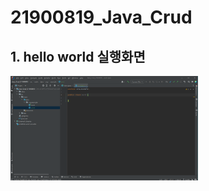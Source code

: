 # 21900819_Java_Crud

## 1. hello world 실행화면

<img src='https://github.com/cplife7816/21900819_Java_Crud/blob/master/screenshots/image.png?raw=true' width='300'> 
